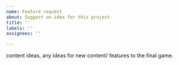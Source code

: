 ```yaml
---
name: Feature request
about: Suggest an idea for this project
title: ''
labels: ''
assignees: ''

---
```


content ideas,
any ideas for new content/ features to the final game.
